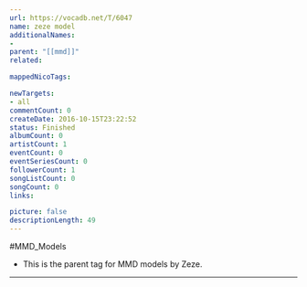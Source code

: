 ```yaml
---
url: https://vocadb.net/T/6047
name: zeze model
additionalNames: 
- 
parent: "[[mmd]]"
related:

mappedNicoTags:

newTargets:
- all
commentCount: 0
createDate: 2016-10-15T23:22:52
status: Finished
albumCount: 0
artistCount: 1
eventCount: 0
eventSeriesCount: 0
followerCount: 1
songListCount: 0
songCount: 0
links: 

picture: false
descriptionLength: 49
---
```


#MMD_Models

-  This is the parent tag for MMD models by Zeze.

---

